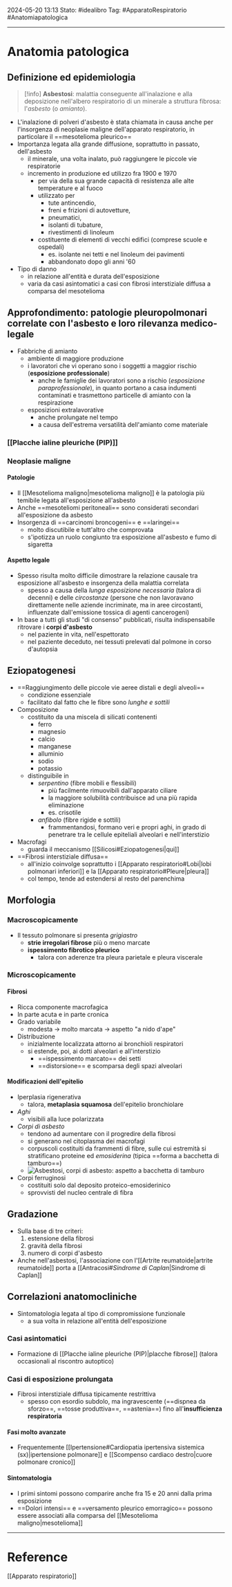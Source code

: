 2024-05-20 13:13
Stato: #idealibro 
Tag: #ApparatoRespiratorio #Anatomiapatologica 

---
# Anatomia patologica
## Definizione ed epidemiologia
>[!info]
> **Asbestosi**: malattia conseguente all'inalazione e alla deposizione nell'albero respiratorio di un minerale a struttura fibrosa: l'*asbesto* (o *amianto*).
- L'inalazione di polveri d'asbesto è stata chiamata in causa anche per l'insorgenza di neoplasie maligne dell'apparato respiratorio, in particolare il ==mesotelioma pleurico==
- Importanza legata alla grande diffusione, soprattutto in passato, dell'asbesto
	- il minerale, una volta inalato, può raggiungere le piccole vie respiratorie
	- incremento in produzione ed utilizzo fra 1900 e 1970
		- per via della sua grande capacità di resistenza alle alte temperature e al fuoco
		- utilizzato per
			- tute antincendio,
			- freni e frizioni di autovetture,
			- pneumatici,
			- isolanti di tubature,
			- rivestimenti di linoleum
		- costituente di elementi di vecchi edifici (comprese scuole e ospedali)
			- es. isolante nei tetti e nel linoleum dei pavimenti
			- abbandonato dopo gli anni '60
- Tipo di danno
	- in relazione all'entità e durata dell'esposizione
	- varia da casi asintomatici a casi con fibrosi interstiziale diffusa a comparsa del mesotelioma
## Approfondimento: patologie pleuropolmonari correlate con l'asbesto e loro rilevanza medico-legale
- Fabbriche di amianto
	- ambiente di maggiore produzione
	- i lavoratori che vi operano sono i soggetti a maggior rischio (**esposizione professionale**)
		- anche le famiglie dei lavoratori sono a rischio (*esposizione paraprofessionale*), in quanto portano a casa indumenti contaminati e trasmettono particelle di amianto con la respirazione
	- esposizioni extralavorative
		- anche prolungate nel tempo
		- a causa dell'estrema versatilità dell'amianto come materiale
### [[Placche ialine pleuriche (PIP)]]
### Neoplasie maligne
#### Patologie
- Il [[Mesotelioma maligno|mesotelioma maligno]] è la patologia più temibile legata all'esposizione all'asbesto
- Anche ==mesoteliomi peritoneali== sono considerati secondari all'esposizione da asbesto
- Insorgenza di ==carcinomi broncogeni== e ==laringei==
	- molto discutibile e tutt'altro che comprovata
	- s'ipotizza un ruolo congiunto tra esposizione all'asbesto e fumo di sigaretta
#### Aspetto legale
- Spesso risulta molto difficile dimostrare la relazione causale tra esposizione all'asbesto e insorgenza della malattia correlata
	- spesso a causa della *lunga esposizione necessaria* (talora di decenni) e delle *circostanze* (persone che non lavoravano direttamente nelle aziende incriminate, ma in aree circostanti, influenzate dall'emissione tossica di agenti cancerogeni)
- In base a tutti gli studi "di consenso" pubblicati, risulta indispensabile ritrovare i **corpi d'asbesto**
	- nel paziente in vita, nell'espettorato
	- nel paziente deceduto, nei tessuti prelevati dal polmone in corso d'autopsia
## Eziopatogenesi
- ==Raggiungimento delle piccole vie aeree distali e degli alveoli==
	- condizione essenziale
	- facilitato dal fatto che le fibre sono *lunghe e sottili*
- Composizione
	- costituito da una miscela di silicati contenenti
		- ferro
		- magnesio
		- calcio
		- manganese
		- alluminio
		- sodio
		- potassio
	- distinguibile in
		- *serpentino* (fibre mobili e flessibili)
			- più facilmente rimuovibili dall'apparato ciliare
			- la maggiore solubilità contribuisce ad una più rapida eliminazione
			- es. crisotile
		- *anfibolo* (fibre rigide e sottili)
			- frammentandosi, formano veri e propri aghi, in grado di penetrare tra le cellule epiteliali alveolari e nell'interstizio
- Macrofagi
	- guarda il meccanismo [[Silicosi#Eziopatogenesi|qui]]
- ==Fibrosi interstiziale diffusa==
	- all'inizio coinvolge soprattutto i [[Apparato respiratorio#Lobi|lobi polmonari inferiori]] e la [[Apparato respiratorio#Pleure|pleura]]
	- col tempo, tende ad estendersi al resto del parenchima
## Morfologia
### Macroscopicamente
- Il tessuto polmonare si presenta *grigiastro*
	- **strie irregolari fibrose** più o meno marcate
	- **ispessimento fibrotico pleurico**
		- talora con aderenze tra pleura parietale e pleura viscerale
### Microscopicamente
#### Fibrosi
- Ricca componente macrofagica
- In parte acuta e in parte cronica
- Grado variabile
	- modesta → molto marcata → aspetto "a nido d'ape"
- Distribuzione
	- inizialmente localizzata attorno ai bronchioli respiratori
	- si estende, poi, ai dotti alveolari e all'interstizio
		- ==ispessimento marcato== dei setti
		- ==distorsione== e scomparsa degli spazi alveolari
#### Modificazioni dell'epitelio
- Iperplasia rigenerativa
	- talora, **metaplasia squamosa** dell'epitelio bronchiolare
- *Aghi*
	- visibili alla luce polarizzata
- *Corpi di asbesto*
	- tendono ad aumentare con il progredire della fibrosi
	- si generano nel citoplasma dei macrofagi
	- corpuscoli costituiti da frammenti di fibre, sulle cui estremità si stratificano proteine ed *emosiderina* (tipica ==forma a bacchetta di tamburo==)
	- ![Asbestosi, corpi di asbesto: aspetto a bacchetta di tamburo](https://i.imgur.com/bGB8Jzc.png)
- Corpi ferruginosi
	- costituiti solo dal deposito proteico-emosiderinico
	- sprovvisti del nucleo centrale di fibra
## Gradazione
- Sulla base di tre criteri:
	1. estensione della fibrosi
	2. gravità della fibrosi
	3. numero di corpi d'asbesto
- Anche nell'asbestosi, l'associazione con l'[[Artrite reumatoide|artrite reumatoide]] porta a [[Antracosi#*Sindrome di Caplan*|Sindrome di Caplan]]
## Correlazioni anatomocliniche
- Sintomatologia legata al tipo di compromissione funzionale
	- a sua volta in relazione all'entità dell'esposizione
### Casi asintomatici
- Formazione di [[Placche ialine pleuriche (PIP)|placche fibrose]] (talora occasionali al riscontro autoptico)
### Casi di esposizione prolungata
- Fibrosi interstiziale diffusa tipicamente restrittiva
	- spesso con esordio subdolo, ma ingravescente (==dispnea da sforzo==, ==tosse produttiva==, ==astenia==) fino all'**insufficienza respiratoria**
#### Fasi molto avanzate
- Frequentemente [[Ipertensione#Cardiopatia ipertensiva sistemica (sx)|ipertensione polmonare]] e [[Scompenso cardiaco destro|cuore polmonare cronico]]
#### Sintomatologia
- I primi sintomi possono comparire anche fra 15 e 20 anni dalla prima esposizione
- ==Dolori intensi== e ==versamento pleurico emorragico== possono essere associati alla comparsa del [[Mesotelioma maligno|mesotelioma]]








---
# Reference
[[Apparato respiratorio]]